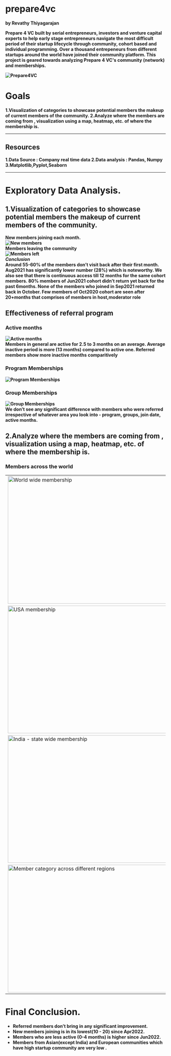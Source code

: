 # prepare4vc
<b> by Revathy Thiyagarajan  

Prepare 4 VC built by serial entrepreneurs, investors and venture capital experts to help early stage entrepreneurs navigate the 
most difficult period of their startup lifecycle through community, cohort based and individual programming.
Over a thousand entrepeneurs from different startups around the world have joined their community platform.
This project is geared towards analyzing Prepare 4 VC's community (network) and memberships.

![Prepare4VC](images/prepare4vc.jpg 'Prepare4VC')   


# Goals
1.Visualization of categories to showcase potential members the makeup of current members of the community.
2.Analyze where the members are coming from , visualization using a map, heatmap, etc. of where the membership is.
  
*** 
## Resources
1.Data Source  : Company real time data 
2.Data analysis : Pandas, Numpy  
3.Matplotlib,Pyplot,Seaborn  
***
# Exploratory Data Analysis.  

## 1.Visualization of categories to showcase potential members the makeup of current members of the community.  
 
<b>New members joining each month.  
![New members](images/joindate.png 'New members')  
<b>Members leaving the community  
![Members left](images/lastvisittime.png 'Members left')  
***Conclusion***  
Around 55-60% of the members don’t visit back after their first month.
Aug2021 has significantly lower number (28%) which is noteworthy.
We also see that there is continuous access till 12 months for the same cohort members.
80% members of Jun2021 cohort didn’t return yet back for the past 6months.
None of the members who joined in Sep2021 returned back in October. 
Few members of Oct2020 cohort are seen after 20+months that comprises of members in host,moderator role

## Effectiveness of referral program  
### Active months  
![Active months](images/active.png 'Active months')   
Members in general are active for 2.5 to 3 months on an average.
Average inactive period is more (13 months) compared to active one.
Referred members show more inactive months comparitively

### Program Memberships
![Program Memberships](images/program_compare.png 'Program Memberships')  

### Group Memberships
![Group Memberships](images/groups_compare.png 'Group Memberships')  
We don’t see any significant difference with members who were referred irrespective of whatever area you look into - program, groups, join date, active months.  

## 2.Analyze where the members are coming from , visualization using a map, heatmap, etc. of where the membership is.  

### Members across the world  
<table>
<tr>
<td><img src="images/world.png" alt='World wide membership' width = 500px height = 400px> </td>
<td><img src="images/country.png" alt='Country wide membership' width = 500px height = 400px> </td>
</tr>
<tr>
<td><img src="images/usa.png" alt='USA membership' width = 500px height = 400px></td>
<td><img src="images/usa_states.png" alt='USA - state wide membership' width = 500px height = 400px> </td>
</tr>
<tr>
<td><img src="images/india.png" alt='India - state wide membership' width = 500px height = 400px></td>
<td><img src="images/canada.png" alt='Canada - state wide membership' width = 500px height = 400px> </td>
</tr>
 <tr>
<td><img src="images/membercategory_regions.png" alt='Member category across different regions' width = 500px height = 400px></td>
<td><img src="images/program_regions.png" alt='Program membership across different regions' width = 500px height = 400px> </td>
</tr>
</table>

# Final Conclusion.   
* Referred members don’t bring in any significant improvement.
* New members joining is in its lowest(10 - 20) since Apr2022.
* Members who are less active (0-4 months) is higher since Jun2022.
* Members from Asian(except India) and European communities which have high startup community are very low .

